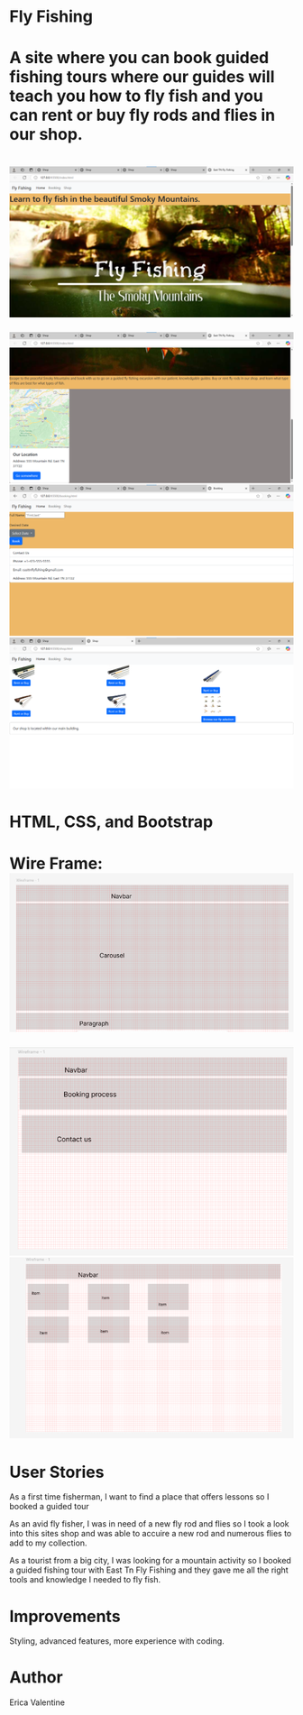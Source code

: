 # Fly Fishing
# A site where you can book guided fishing tours where our guides will teach you how to fly fish and you can rent or buy fly rods and flies in our shop.
# ![alt text](images/README.1.png)
![alt text](images/README.1a.png) 
![alt text](images/README.2.png)
![alt text](images/README.3.png)
# HTML, CSS, and Bootstrap
# Wire Frame:![alt text](images/wireframe.1.png)
![alt text](images/wireframe.2.png)
![alt text](images/wireframe.3.png)
# User Stories
As a first time fisherman, I want to find a place that offers lessons so I booked a guided tour

As an avid fly fisher, I was in need of a new fly rod and flies so I took a look into this sites shop and was able to accuire a new rod and numerous flies to add to my collection.

As a tourist from a big city, I was looking for a mountain activity so I booked a guided fishing tour with East Tn Fly Fishing and they gave me all the right tools and knowledge I needed to fly fish.
# Improvements
Styling, advanced features, more experience with coding.
# Author
 Erica Valentine